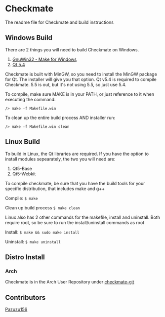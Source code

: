 # Checkmate
The readme file for Checkmate and build instructions

## Windows Build
There are 2 things you will need to build Checkmate on Windows.  
1. [GnuWin32 - Make for Windows][1]
2. [Qt 5.4][2]

Checkmate is built with MinGW, so you need to install the MinGW package for Qt. The installer will give you that option. Qt v5.4 is required to compile Checkmate. 5.5 is out, but it's not using 5.5, so just use 5.4.

To compile, make sure MAKE is in your PATH, or just reference to it when executing the command.

```/> make -f Makefile.win```

To clean up the entire build process AND installer run:

```/> make -f Makefile.win clean```

## Linux Build
To build in Linux, the Qt libraries are required. If you have the option to install modules sepearately, the two you will need are:
1. Qt5-Base
2. Qt5-Webkit

To compile checkmate, be sure that you have the build tools for your specific distribution, that includes make and g++

Compile:
```$ make```

Clean up build process
```$ make clean```

Linux also has 2 other commands for the makefile, install and uninstall. Both require root, so be sure to run the install/uninstall commands as root

Install:
```$ make && sudo make install```

Uninstall:
```$ make uninstall```

## Distro Install
### Arch

Checkmate is in the Arch User Repository under [checkmate-git][3]

## Contributors
[Pazuzu156](https://github.com/pazuzu156)

[1]:http://gnuwin32.sourceforge.net/packages/make.htm
[2]:http://www.qt.io/
[3]:https://aur.archlinux.org/packages/checkmate-git/